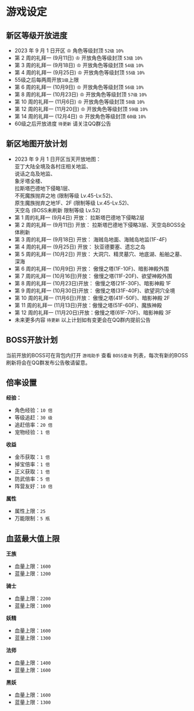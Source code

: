 # 游戏设定
## 新区等级开放进度
- 2023 年 9 月 1 日开区 ♔ 角色等级封顶 `52级` `10%`
- 第 2 周的礼拜一 (9月11日) ♔ 开放角色等级封顶 `53级` `10%`
- 第 3 周的礼拜一 (9月18日) ♔ 开放角色等级封顶 `54级` `10%`
- 第 4 周的礼拜一 (9月25日) ♔ 开放角色等级封顶 `55级` `10%`
- 55级之后每两周开放`1级`上限
- 第 6 周的礼拜一 (10月9日) ♔ 开放角色等级封顶 `56级` `10%`
- 第 8 周的礼拜一 (10月23日) ♔ 开放角色等级封顶 `57级` `10%`
- 第 10 周的礼拜一 (11月6日) ♔ 开放角色等级封顶 `58级` `10%`
- 第 12 周的礼拜一 (11月20日) ♔ 开放角色等级封顶 `59级` `10%`
- 第 14 周的礼拜一 (12月4日) ♔ 开放角色等级封顶 `60级` `10%`
- 60级之后开放进度 `待更新` 请关注QQ群公告

## 新区地图开放计划
- 2023 年 9 月 1 日开区当天开放地图：<br>
    亚丁大陆全境及各村庄相关地监、<br>说话之岛及地监、<br>象牙塔全楼、<br>拉斯塔巴德地下侵略1层、<br>不死魔族抛弃之地 (限制等级 Lv.45-Lv.52)、<br>原生魔族抛弃之地1F、2F (限制等级 Lv.45-Lv.52)、<br>天空岛 (BOSS未刷新 限制等级 Lv.52)
- 第 1 周的礼拜一 (9月4日) 开放： 拉斯塔巴德地下侵略2层
- 第 2 周的礼拜一 (9月11日) 开放： 拉斯塔巴德地下侵略3层、天空岛BOSS全体刷新
- 第 3 周的礼拜一 (9月18日) 开放： 海贼岛地面、海贼岛地监(1F-4F)
- 第 4 周的礼拜一 (9月25日) 开放： 狄亚德要塞、遗忘之岛
- 第 5 周的礼拜一 (10月2日) 开放： 大洞穴、精灵墓穴、地底湖、船舶之墓、深海
- 第 6 周的礼拜一 (10月9日) 开放： 傲慢之塔(1F-10F)、暗影神殿外围
- 第 7 周的礼拜一 (10月16日)开放： 傲慢之塔(11F-20F)、欲望神殿外围
- 第 8 周的礼拜一 (10月23日)开放： 傲慢之塔(21F-30F)、暗影神殿 1F
- 第 9 周的礼拜一 (10月30日)开放： 傲慢之塔(31F-40F)、欲望洞穴全境
- 第 10 周的礼拜一 (11月6日)开放： 傲慢之塔(41F-50F)、暗影神殿 2F
- 第 11 周的礼拜一 (11月13日)开放：傲慢之塔(51F-60F)、魔族神殿
- 第 12 周的礼拜一 (11月20日)开放：傲慢之塔(61F-70F)、暗影神殿 3F
- 未来更多内容 `待更新` 以上计划如有变更会在QQ群内提前公告

## BOSS开放计划
当前开放的BOSS可在背包内打开 `游戏助手` 查看 `BOSS查询` 列表，每次有新的BOSS刷新将会在QQ群发布公告敬请留意。

## 倍率设置
__经验：__
- 角色经验：`10 倍`
- 等级追赶：`30 级`
- 追赶倍率：`20 倍`
- 宠物经验：`1 倍`

__收益__
- 金币获取：`1 倍`
- 掉宝倍率：`1 倍`
- 正义获取：`1 倍`
- 防武倍率：`5 倍`
- 阵营友好：`10 倍`

__属性__
- 属性上限：`25`
- 万能限制：`5 瓶`
## 血蓝最大值上限
__王族__
- 血量上限：`1600`
- 蓝量上限：`1200`

__骑士__
- 血量上限：`2200`
- 蓝量上限：`1000`

__妖精__
- 血量上限：`1600`
- 蓝量上限：`1300`

__法师__
- 血量上限：`1400`
- 蓝量上限：`1600`

__黑妖__
- 血量上限：`1600`
- 蓝量上限：`1300`